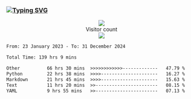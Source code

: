 ### <a href="https://git.io/typing-svg"><img src="https://readme-typing-svg.herokuapp.com?font=Fira+Code&pause=1000&width=435&lines=+Hi+%F0%9F%91%8B+There+is+Chenghow" alt="Typing SVG" /></a>
<p align="center"> 
  <img src="https://github-readme-stats.vercel.app/api?username=chenghow&show_icons=true"><br>
  Visitor count<br>
  <img src="https://profile-counter.glitch.me/chenghow/count.svg">
</p>

<!--START_SECTION:waka-->

```txt
From: 23 January 2023 - To: 31 December 2024

Total Time: 139 hrs 9 mins

Other          66 hrs 30 mins  >>>>>>>>>>>>-------------   47.79 %
Python         22 hrs 38 mins  >>>>---------------------   16.27 %
Markdown       21 hrs 45 mins  >>>>---------------------   15.63 %
Text           11 hrs 20 mins  >>-----------------------   08.15 %
YAML           9 hrs 55 mins   >>-----------------------   07.13 %
```

<!--END_SECTION:waka-->
